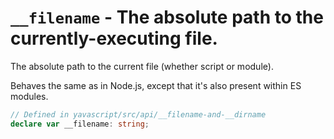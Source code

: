 # `__filename` - The absolute path to the currently-executing file.

The absolute path to the current file (whether script or module).

Behaves the same as in Node.js, except that it's also present within ES modules.

```ts
// Defined in yavascript/src/api/__filename-and-__dirname
declare var __filename: string;
```
